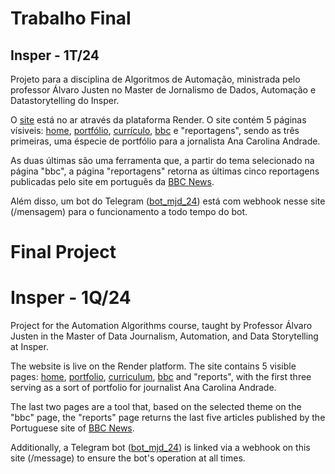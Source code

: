 # Trabalho Final
## Insper - 1T/24

Projeto para a disciplina de Algoritmos de Automação, ministrada pelo professor Álvaro Justen no Master de Jornalismo de Dados, Automação e Datastorytelling do Insper.

O [site](https://trab-final-aa.onrender.com) está no ar através da plataforma Render. O site contém 5 páginas vísiveis: [home](https://trab-final-aa.onrender.com/), [portfólio](https://trab-final-aa.onrender.com/portfolio), [currículo](https://trab-final-aa.onrender.com/curriculo), [bbc](https://trab-final-aa.onrender.com/bbc) e "reportagens", sendo as três primeiras, uma éspecie de portfólio para a jornalista Ana Carolina Andrade. 

As duas últimas são uma ferramenta que, a partir do tema selecionado na página "bbc", a página "reportagens" retorna as últimas cinco reportagens publicadas pelo site em português da [BBC News](https://www.bbc.com/portuguese).

Além disso, um bot do Telegram ([bot_mjd_24](https://t.me/bbc_mjd_24_bot)) está com webhook nesse site (/mensagem) para o funcionamento a todo tempo do bot. 

# Final Project
# Insper - 1Q/24
Project for the Automation Algorithms course, taught by Professor Álvaro Justen in the Master of Data Journalism, Automation, and Data Storytelling at Insper.

The website is live on the Render platform. The site contains 5 visible pages: [home](https://trab-final-aa.onrender.com/), [portfolio](https://trab-final-aa.onrender.com/portfolio), [curriculum](https://trab-final-aa.onrender.com/curriculo), [bbc](https://trab-final-aa.onrender.com/bbc) and "reports", with the first three serving as a sort of portfolio for journalist Ana Carolina Andrade.

The last two pages are a tool that, based on the selected theme on the "bbc" page, the "reports" page returns the last five articles published by the Portuguese site of [BBC News](https://www.bbc.com/portuguese).

Additionally, a Telegram bot ([bot_mjd_24](https://t.me/bbc_mjd_24_bot)) is linked via a webhook on this site (/message) to ensure the bot's operation at all times.

